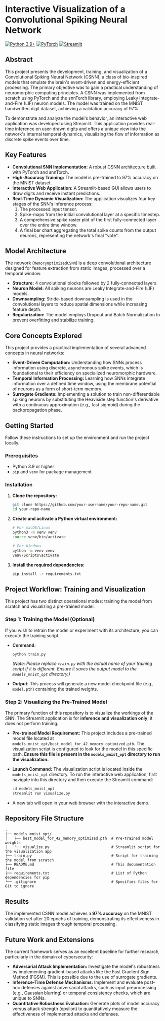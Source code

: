 # Interactive Visualization of a Convolutional Spiking Neural Network

[![Python 3.9+](https://img.shields.io/badge/Python-3.9+-blue.svg)](https://www.python.org/downloads/release/python-390/)
[![PyTorch](https://img.shields.io/badge/PyTorch-1.12+-important.svg)](https://pytorch.org/)
[![Streamlit](https://img.shields.io/badge/Streamlit-1.25+-orange.svg)](https://streamlit.io)

## Abstract

This project presents the development, training, and visualization of a Convolutional Spiking Neural Network (CSNN), a class of bio-inspired models that emulate the brain's event-driven and energy-efficient processing. The primary objective was to gain a practical understanding of neuromorphic computing principles. A CSNN was implemented from scratch using PyTorch and the snnTorch library, employing Leaky Integrate-and-Fire (LIF) neuron models. The model was trained on the MNIST handwritten digit dataset, achieving a validation accuracy of 97%.

To demonstrate and analyze the model's behavior, an interactive web application was developed using Streamlit. This application provides real-time inference on user-drawn digits and offers a unique view into the network's internal temporal dynamics, visualizing the flow of information as discrete spike events over time.

## Key Features

- **Convolutional SNN Implementation:** A robust CSNN architecture built with PyTorch and snnTorch.
- **High-Accuracy Training:** The model is pre-trained to 97% accuracy on the MNIST dataset.
- **Interactive Web Application:** A Streamlit-based GUI allows users to draw digits and receive instant predictions.
- **Real-Time Dynamic Visualization:** The application visualizes four key stages of the SNN's inference process:
    1.  The processed input tensor.
    2.  Spike-maps from the initial convolutional layer at a specific timestep.
    3.  A comprehensive spike raster plot of the first fully-connected layer over the entire time window.
    4.  A final bar chart aggregating the total spike counts from the output neurons, representing the network's final "vote".

## Model Architecture

The network (`MemoryOptimizedCSNN`) is a deep convolutional architecture designed for feature extraction from static images, processed over a temporal window.

- **Structure:** 4 convolutional blocks followed by 2 fully-connected layers.
- **Neuron Model:** All spiking neurons are Leaky Integrate-and-Fire (LIF) models.
- **Downsampling:** Stride-based downsampling is used in the convolutional layers to reduce spatial dimensions while increasing feature depth.
- **Regularization:** The model employs Dropout and Batch Normalization to prevent overfitting and stabilize training.

## Core Concepts Explored

This project provides a practical implementation of several advanced concepts in neural networks:

- **Event-Driven Computation:** Understanding how SNNs process information using discrete, asynchronous spike events, which is foundational to their efficiency on specialized neuromorphic hardware.
- **Temporal Information Processing:** Learning how SNNs integrate information over a defined time window, using the membrane potential of neurons as a form of short-term memory.
- **Surrogate Gradients:** Implementing a solution to train non-differentiable spiking neurons by substituting the Heaviside step function's derivative with a continuous approximation (e.g., fast sigmoid) during the backpropagation phase.

## Getting Started

Follow these instructions to set up the environment and run the project locally.

### Prerequisites

- Python 3.9 or higher
- `pip` and `venv` for package management

### Installation

1.  **Clone the repository:**
    ```bash
    git clone https://github.com/your-username/your-repo-name.git
    cd your-repo-name
    ```

2.  **Create and activate a Python virtual environment:**
    ```bash
    # For macOS/Linux
    python3 -m venv venv
    source venv/bin/activate

    # For Windows
    python -m venv venv
    venv\Scripts\activate
    ```

3.  **Install the required dependencies:**
    ```bash
    pip install -r requirements.txt
    ```

## Project Workflow: Training and Visualization

This project has two distinct operational modes: training the model from scratch and visualizing a pre-trained model.

### Step 1: Training the Model (Optional)

If you wish to retrain the model or experiment with its architecture, you can execute the training script.

-   **Command:**
    ```bash
    python train.py 
    ```
    *(Note: Please replace `train.py` with the actual name of your training script if it is different. Ensure it saves the output model to the `models_mnist_opt` directory.)*

-   **Output:** This process will generate a new model checkpoint file (e.g., `model.pth`) containing the trained weights.

### Step 2: Visualizing the Pre-Trained Model

The primary function of this repository is to visualize the workings of the SNN. The Streamlit application is for **inference and visualization only**; it does not perform training.

-   **Pre-trained Model Requirement:**
    This project includes a pre-trained model file located at `models_mnist_opt/best_model_for_42_memory_optimized.pth`. The visualization script is configured to look for the model in this specific path. **Ensure this file is present in the `models_mnist_opt` directory to run the visualization.**

-   **Launch Command:**
    The visualization script is located inside the `models_mnist_opt` directory. To run the interactive web application, first navigate into this directory and then execute the Streamlit command:
    ```bash
    cd models_mnist_opt
    streamlit run visualize.py
    ```
-   A new tab will open in your web browser with the interactive demo.

## Repository File Structure

```
.
├── models_mnist_opt/
│   ├── best_model_for_42_memory_optimized.pth  # Pre-trained model weights
│   └── visualize.py                            # Streamlit script for the visualization app
├── train.py                                    # Script for training the model from scratch
├── README.md                                   # This documentation file
├── requirements.txt                            # List of Python dependencies for pip
└── .gitignore                                  # Specifies files for Git to ignore
```

## Results

The implemented CSNN model achieves a **97% accuracy** on the MNIST validation set after 20 epochs of training, demonstrating its effectiveness in classifying static images through temporal processing.

## Future Work and Extensions

The current framework serves as an excellent baseline for further research, particularly in the domain of cybersecurity:

-   **Adversarial Attack Implementation:** Investigate the model's robustness by implementing gradient-based attacks like the Fast Gradient Sign Method (FGSM). This is possible due to the use of surrogate gradients.
-   **Inference-Time Defense Mechanisms:** Implement and evaluate post-hoc defenses against adversarial attacks, such as input preprocessing (e.g., Gaussian blurring) or temporal consistency checks, which are unique to SNNs.
-   **Quantitative Robustness Evaluation:** Generate plots of model accuracy versus attack strength (epsilon) to quantitatively measure the effectiveness of implemented attacks and defenses.
